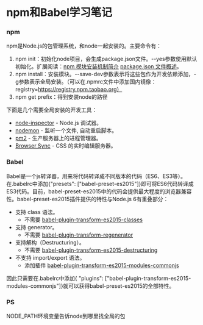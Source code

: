 # npm和Babel学习笔记

### npm

npm是Node.js的包管理系统，和node一起安装的。主要命令有：

1. npm init：初始化node项目，会生成package.json文件。--yes参数使用默认初始化。扩展阅读：[npm 模块安装机制简介](http://www.ruanyifeng.com/blog/2016/01/npm-install.html)  [package.json 文件概述](http://javascript.ruanyifeng.com/nodejs/packagejson.html)。
2. npm install：安装模块。--save-dev参数表示将这些包作为开发依赖添加，-g参数表示全局安装。（可以在.npmrc文件中添加国内镜像：registry=https://registry.npm.taobao.org）
3. npm get prefix：得到安装node的路径

下面是几个需要全局安装的开发工具：

- [node-inspector](https://github.com/node-inspector/node-inspector) - Node.js 调试器。
- [nodemon](https://www.npmjs.com/package/nodemon) - 监听一个文件, 自动重启脚本。
- [pm2](https://www.npmjs.com/package/pm2) - 生产服务器上的进程管理器。
- [Browser Sync](https://www.browsersync.io/) - CSS 的实时编辑服务器。

### Babel

Babel是一个js转译器，用来将代码转译成不同版本的代码（ES6、ES3等）。在.babelrc中添加{"presets": ["babel-preset-es2015"]}即可将ES6代码转译成 ES3代码。目前，babel-preset-es2015中的代码会提供最大程度的浏览器兼容性。babel-preset-es2015插件提供的特性与Node.js 6有重叠部分：

- 支持 class 语法。
  - 不需要 [babel-plugin-transform-es2015-classes](http://babeljs.io/docs/plugins/transform-es2015-classes/)
- 支持 generator。
  - 不需要 [babel-plugin-transform-regenerator](http://babeljs.io/docs/plugins/transform-regenerator/)
- 支持解构（Destructuring）。
  - 不需要 [babel-plugin-transform-es2015-destructuring](https://babeljs.io/docs/plugins/transform-es2015-destructuring)
- 不支持 import/export 语法。
  - 添加插件 [babel-plugin-transform-es2015-modules-commonjs](https://babeljs.io/docs/plugins/transform-es2015-modules-commonjs)

因此只需要在.babelrc中添加{ "plugins": ["babel-plugin-transform-es2015-modules-commonjs"]}就可以获得babel-preset-es2015的全部特性。

### PS

NODE_PATH环境变量告诉node到哪里找全局的包
